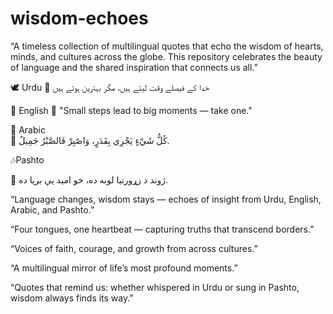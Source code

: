 # wisdom-echoes
“A timeless collection of multilingual quotes that echo the wisdom of hearts, minds, and cultures across the globe. This repository celebrates the beauty of language and the shared inspiration that connects us all.”

🕊️ Urdu
💬 خدا کے فیصلے وقت لیتے ہیں، مگر بہترین ہوتے ہیں

🌱 English
💬 "Small steps lead to big moments — take one."


💫 Arabic    
💬 كُلُّ شَيْءٍ يَجْرِي بِقَدَرٍ، وَاصْبِرْ فَالصَّبْرُ جَمِيلٌ. 


🎶Pashto
                                                                                                                                                                                                                 
💬 ژوند د زړورتیا لوبه ده، خو امید یې بریا ده.



“Language changes, wisdom stays — echoes of insight from Urdu, English, Arabic, and Pashto.”

“Four tongues, one heartbeat — capturing truths that transcend borders.”

“Voices of faith, courage, and growth from across cultures.”

“A multilingual mirror of life’s most profound moments.”

“Quotes that remind us: whether whispered in Urdu or sung in Pashto, wisdom always finds its way.”

